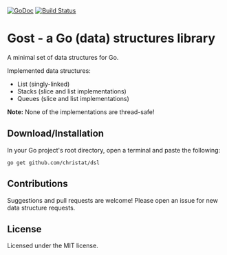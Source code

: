 [![GoDoc](https://godoc.org/github.com/christat/dsl?status.svg)](https://godoc.org/github.com/christat/dsl)
[![Build Status](https://travis-ci.org/christat/dsl.svg?branch=master)](https://travis-ci.org/christat/dsl)
# Gost - a Go (data) structures library

A minimal set of data structures for Go.

Implemented data structures:
- List (singly-linked)
- Stacks (slice and list implementations)
- Queues (slice and list implementations)

**Note:** None of the implementations are thread-safe!

## Download/Installation

In your Go project's root directory, open a terminal and paste the following:

```
go get github.com/christat/dsl
```

## Contributions

Suggestions and pull requests are welcome! Please open an issue for new data structure requests.

## License

Licensed under the MIT license.
